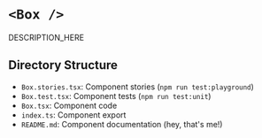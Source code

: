 # `<Box />`

DESCRIPTION_HERE

## Directory Structure

- `Box.stories.tsx`: Component stories (`npm run test:playground`)
- `Box.test.tsx`: Component tests (`npm run test:unit`)
- `Box.tsx`: Component code
- `index.ts`: Component export
- `README.md`: Component documentation (hey, that's me!)
